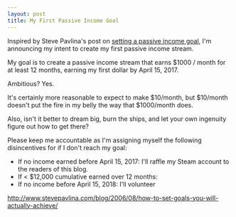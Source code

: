 ```yaml
---
layout: post
title: My First Passive Income Goal
---
```


Inspired by Steve Pavlina's post on [setting a passive income goal](http://www.stevepavlina.com/blog/2012/04/set-your-passive-income-goal/), I'm announcing my intent to create my first passive income stream.

My goal is to create a passive income stream that earns $1000 / month for at least 12 months, earning my first dollar by April 15, 2017.

Ambitious? Yes. 

It's certainly more reasonable to expect to make $10/month, but $10/month doesn't put the fire in my belly the way that $1000/month does.

Also, isn't it better to dream big, burn the ships, and let your own ingenuity figure out how to get there?

Please keep me accountable as I'm assigning myself the following disincentives for if I don't reach my goal:

* If no income earned before April 15, 2017: I'll raffle my Steam account to the readers of this blog.
* If < $12,000 cumulative earned over 12 months: 
* If no income before April 15, 2018: I'll volunteer

http://www.stevepavlina.com/blog/2006/08/how-to-set-goals-you-will-actually-achieve/
